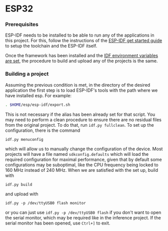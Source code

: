 # ESP32

### Prerequisites

ESP-IDF needs to be installed to be able to run any of the applications in this project. For this, follow the instructions of the
[ESP-IDF get started guide](https://docs.espressif.com/projects/esp-idf/en/latest/get-started/index.html)
to setup the toolchain and the ESP-IDF itself.

Once the framework has been installed and the
[IDF environment variables are set](https://docs.espressif.com/projects/esp-idf/en/latest/get-started/index.html#step-4-set-up-the-environment-variables), the procedure to build and upload any of the projects is the same.

### Building a project

Assuming the previous condition is met, in the directory of the desired application the first step is to load ESP-IDF's tools with the path where we have installed esp. For example:

```bash
. $HOME/esp/esp-idf/export.sh
```

This is not necessary if the alias has been already set for that script. You may need to perform a clean procedure to ensure there are no residual files from the original project. To do that, run `idf.py fullclean`. To set up the configuration, there is the command

```
idf.py menuconfig
```

which will allow us to manually change the configuration of the device. Most projects will have a file named `sdkconfig.defaults` which will load the required configuration for maximal performance, given that by default some configurations may be suboptimal, like the CPU frequency being locked to 160 MHz instead of 240 MHz. When we are satisfied with the set up, build with

```
idf.py build
```

and upload with 

```
idf.py -p /dev/ttyUSB0 flash monitor
```

or you can just use `idf.py -p /dev/ttyUSB0 flash` if you don't want to open the serial monitor, which may be required like in the inference project. If the serial monitor has been opened, use `Ctrl+]` to exit.
